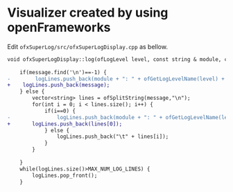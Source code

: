 # Visualizer created by using openFrameworks


Edit `ofxSuperLog/src/ofxSuperLogDisplay.cpp` 
as bellow.

```diff
void ofxSuperLogDisplay::log(ofLogLevel level, const string & module, const string & message) {
	
	if(message.find('\n')==-1) {
-		 logLines.push_back(module + ": " + ofGetLogLevelName(level) + ": " + message);
+    logLines.push_back(message);
	} else {
		vector<string> lines = ofSplitString(message,"\n");
		for(int i = 0; i < lines.size(); i++) {
			if(i==0) {
-				logLines.push_back(module + ": " + ofGetLogLevelName(level) + ": " + lines[0]);
+       logLines.push_back(lines[0]);
			} else {
				logLines.push_back("\t" + lines[i]);
			}
		}
		
	}
	while(logLines.size()>MAX_NUM_LOG_LINES) {
		logLines.pop_front();
	}
  ```
